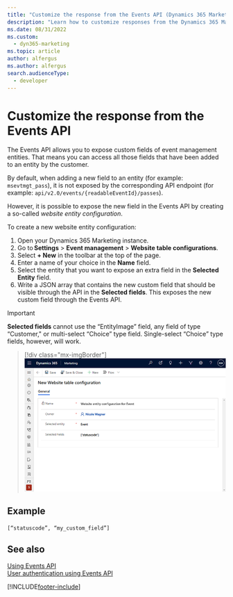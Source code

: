 ```yaml
---
title: "Customize the response from the Events API (Dynamics 365 Marketing Developer Guide) | Microsoft Docs"
description: "Learn how to customize responses from the Dynamics 365 Marketing Events API."
ms.date: 08/31/2022
ms.custom: 
  - dyn365-marketing
ms.topic: article
author: alfergus
ms.author: alfergus
search.audienceType: 
  - developer
---
```


# Customize the response from the Events API

The Events API allows you to expose custom fields of event management entities. That means you can access all those fields that have been added to an entity by the customer.

By default, when adding a new field to an entity (for example: `msevtmgt_pass`), it is not exposed by the corresponding API endpoint (for example: `api/v2.0/events/{readableEventId}/passes`). 

However, it is possible to expose the new field in the Events API by creating a so-called *website entity configuration*. 

To create a new website entity configuration:

1. Open your Dynamics 365 Marketing instance.
1. Go to **Settings** > **Event management** > **Website table configurations**.
1. Select **+ New** in the toolbar at the top of the page.
1. Enter a name of your choice in the **Name** field.
1. Select the entity that you want to expose an extra field in the **Selected Entity** field.
1. Write a JSON array that contains the new custom field that should be visible through the API in the **Selected fields**. This exposes the new custom field through the Events API.

> [!IMPORTANT]
> **Selected fields** cannot use the “EntityImage” field, any field of type “Customer," or multi-select “Choice” type field. Single-select “Choice” type fields, however, will work.

> [!div class="mx-imgBorder"]
> ![Customize API response.](../media/customize-event-api-new.png "Customize API response")

## Example

```
[“statuscode”, “my_custom_field”]
```

## See also
[Using Events API](using-events-api.md)<br />
[User authentication using Events API](user-authentication-events-api.md)

[!INCLUDE[footer-include](../../includes/footer-banner.md)]

